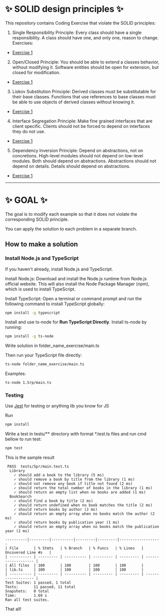 # ✨ SOLID design principles ✨

This repository contains Coding Exercise that violate the SOLID principles:

1. Single Responsibility Principle: Every class should have a single responsibility. A class should have one, and only one, reason to change.
Exercises: 
* [Exercise 1](1.Srp)

2. Open/Closed Principle: You should be able to extend a classes behavior, without modifying it. Software entities should be open for extension, but closed for modification.
* [Exercise 1](2.Ocp)

3. Liskov Substitution Principle: Derived classes must be substitutable for their base classes. Functions that use references to base classes must be able to use objects of derived classes without knowing it.
* [Exercise 1](3.Lsp/)
4. Interface Segregation Principle: Make fine grained interfaces that are client specific. Clients should not be forced to depend on interfaces they do not use.
* [Exercise 1](4.Isp/)
5. Dependency Inversion Principle: Depend on abstractions, not on concretions. High-level modules should not depend on low-level modules. Both should depend on abstractions. Abstractions should not depend on details. Details should depend on abstractions.
* [Exercise 1](5.Dip/)
---
# ✨ GOAL ✨

The goal is to modify each example so that it does not violate the corresponding SOLID principle.

You can apply the solution to each problem in a separate branch.

## How to make a solution

### Install Node.js and TypeScript

If you haven't already, install Node.js and TypeScript.

Install Node.js: Download and install the Node.js runtime from Node.js official website. This will also install the Node Package Manager (npm), which is used to install TypeScript.

Install TypeScript: Open a terminal or command prompt and run the following command to install TypeScript globally:

```bash
npm install -g typescript
```
Install and use ts-node for **Run TypeScript Directly**. Install ts-node by running:

```bash
npm install -g ts-node
```
Write solution in folder_name_exercise/main.ts

Then run your TypeScript file directly:

```bash
ts-node folder_name_exercise/main.ts
```
Examples:

```bash
ts-node 1.Srp/main.ts
```

### Testing
Use [Jest](https://jestjs.io/) for testing or anything lib you know for JS

Run
```bash
npm install
```

Write a test in tests/** directory with format *.test.ts files and run cmd bellow to run test:
```bash
npm test
```
This is the sample result 

```
 PASS  tests/Spr/main.test.ts
  Library
    ✓ should add a book to the library (5 ms)
    ✓ should remove a book by title from the library (1 ms)
    ✓ should not remove any book if title not found (2 ms)
    ✓ should return the total number of books in the library (1 ms)
    ✓ should return an empty list when no books are added (1 ms)
  BookSearch
    ✓ should find a book by title (2 ms)
    ✓ should return undefined when no book matches the title (2 ms)
    ✓ should return books by author (2 ms)
    ✓ should return an empty array when no books match the author (2 ms)
    ✓ should return books by publication year (1 ms)
    ✓ should return an empty array when no books match the publication year (2 ms)

----------|---------|----------|---------|---------|-------------------
| File       | % Stmts   | % Branch   | % Funcs   | % Lines   | Uncovered Line #s   |
| ---------- | --------- | ---------- | --------- | --------- | ------------------- |
| All files  | 100       | 100        | 100       | 100       |
| lib.ts     | 100       | 100        | 100       | 100       |
| ---------- | --------- | ---------- | --------- | --------- | ------------------- |
Test Suites: 1 passed, 1 total
Tests:       11 passed, 11 total
Snapshots:   0 total
Time:        1.69 s
Ran all test suites.
```
That all!